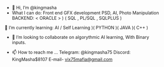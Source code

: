 - 👋 Hi, I’m @kingmasha
- What I can do:
Front end GFX development PSD, AI, Photo Manipulation
BACKEND: < ORACLE > ) ( SQL , PL/SQL , SQLPLUS )



🌱 I’m currently learning:
AI / Self Learning )( PYTHON )( JAVA )( C++ )

- 💞️ I’m looking to collaborate on algorythmic AI learning, With Binary inputs.

- 📫 How to reach me ... 
Telegram: @kingmasha75
Discord: KingMasha$8107
E-mail- vix75mafia@gmail.com


